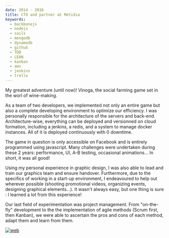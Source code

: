 ```yaml
---
date: 2014 - 2016
title: CTO and partner at Metidia
keywords:
  - backbonejs
  - nodejs
  - sails
  - mongodb
  - dynamodb
  - github
  - TDD
  - LEAN
  - kanban
  - aws
  - jenkins
  - trello
---
```


My greatest adventure (until now)! Vinoga, the social farming game set in the worl of wine-making.

As a team of two developers, we implemented not only an entire game but also a complete developing environment to optimize our efficiency. I was personally responsible for the architecture of the servers and back-end. Architecture-wise, everything can be deployed and versionned on cloud formation, including a jenkins, a redis, and a system to manage docker instances. All of it is deployed continuously with 0 downtime.

The game in question is only accessible on Facebook and is entirely programmed using javascript. Many challenges were undertaken during these 2 years: performance, UI, A-B testing, occasional animations... In short, it was all good!

Using my personal experience in graphic design, I was also able to lead and train our graphics team and ensure handover. Furthermore, due to the specifics of working in a start-up environment, I endeavoured to help out wherever possible (shooting promotional videos, organizing events, designing graphical elements...). It wasn't always easy, but one thing is sure : I learned a lot from this experience!

Our last field of experimentation was project management. From "on-the-fly" development to the the implementation of agile methods (Scrum first, then Kanban), we were able to ascertain the pros and cons of each method, adapt them and learn from them.

[![web](/web-badge.svg)](http://vinoga.com/)